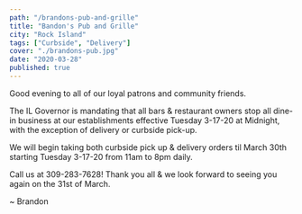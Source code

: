 ```yaml
---
path: "/brandons-pub-and-grille"
title: "Bandon's Pub and Grille"
city: "Rock Island"
tags: ["Curbside", "Delivery"]
cover: "./brandons-pub.jpg"
date: "2020-03-28"
published: true
---
```


Good evening to all of our loyal patrons and community friends.

The IL Governor is mandating that all bars & restaurant owners stop all dine-in business at our establishments effective Tuesday 3-17-20 at Midnight, with the exception of delivery or curbside pick-up.

We will begin taking both curbside pick up & delivery orders til March 30th starting Tuesday 3-17-20 from 11am to 8pm daily.

Call us at 309-283-7628! Thank you all & we look forward to seeing you again on the 31st of March.

~ Brandon
